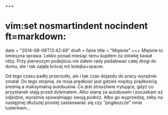 +++
# vim:set nosmartindent nocindent ft=markdown:
date = "2014-08-08T12:42:49"
draft = false
title = "Mięśnie"
+++
Mięśnie to śmieszna sprawa. Lekko ponad miesiąc temu kupiłem za stówkę kawał
rdzy. Przy pierwszym podejściu nie dałem rady pedałować całej drogi do domu,
ale i tak zajęła krócej niż kolejka+spacer.

Od tego czasu padły przerzutki, ale i tak czas dojazdu do pracy wyraźnie
zmalał. Do tego stopnia, że moja prędkość jest gdzieś między prędkością
średnią a maksymalną autobusów. Co jest straszliwie irytujące, gdyż co
przystanek staję przed dylematem. Albo stanę za autobusem i poczekam aż
odjedzie, wyraźnie spowalniając swoją podróż. Albo go wyprzedzę, żeby na
następnej dłuższej prostej zastanawiać się czy "pogłaszcze" mnie lusterkiem...

